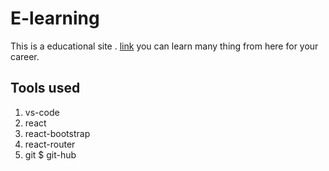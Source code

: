 # E-learning

This is a educational site . [link](https://assignment-09-01.netlify.app/)
you can learn many thing from here for your career.

## Tools used

1. vs-code
2. react
3. react-bootstrap
4. react-router
5. git $ git-hub
